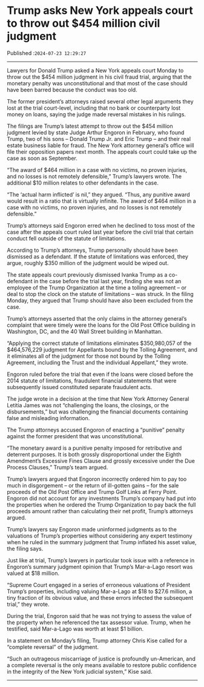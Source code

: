 # Trump asks New York appeals court to throw out $454 million civil judgment

Published :`2024-07-23 12:29:27`

---

Lawyers for Donald Trump asked a New York appeals court Monday to throw out the $454 million judgment in his civil fraud trial, arguing that the monetary penalty was unconstitutional and that most of the case should have been barred because the conduct was too old.

The former president’s attorneys raised several other legal arguments they lost at the trial court-level, including that no bank or counterparty lost money on loans, saying the judge made reversal mistakes in his rulings.

The filings are Trump’s latest attempt to throw out the $454 million judgment levied by state Judge Arthur Engoron in February, who found Trump, two of his sons – Donald Trump Jr. and Eric Trump – and their real estate business liable for fraud. The New York attorney general’s office will file their opposition papers next month. The appeals court could take up the case as soon as September.

“The award of $464 million in a case with no victims, no proven injuries, and no losses is not remotely defensible,” Trump’s lawyers wrote. The additional $10 million relates to other defendants in the case.

“The ‘actual harm inflicted’ is nil,” they argued. “Thus, any punitive award would result in a ratio that is virtually infinite. The award of $464 million in a case with no victims, no proven injuries, and no losses is not remotely defensible.”

Trump’s attorneys said Engoron erred when he declined to toss most of the case after the appeals court ruled last year before the civil trial that certain conduct fell outside of the statute of limitations.

According to Trump’s attorneys, Trump personally should have been dismissed as a defendant. If the statute of limitations was enforced, they argue, roughly $350 million of the judgment would be wiped out.

The state appeals court previously dismissed Ivanka Trump as a co-defendant in the case before the trial last year, finding she was not an employee of the Trump Organization at the time a tolling agreement – or deal to stop the clock on the statute of limitations – was struck. In the filing Monday, they argued that Trump should have also been excluded from the case.

Trump’s attorneys asserted that the only claims in the attorney general’s complaint that were timely were the loans for the Old Post Office building in Washington, DC, and the 40 Wall Street building in Manhattan.

“Applying the correct statute of limitations eliminates $350,980,057 of the $464,576,229 judgment for Appellants bound by the Tolling Agreement, and it eliminates all of the judgment for those not bound by the Tolling Agreement, including the Trust and the individual Appellant,” they wrote.

Engoron ruled before the trial that even if the loans were closed before the 2014 statute of limitations, fraudulent financial statements that were subsequently issued constituted separate fraudulent acts.

The judge wrote in a decision at the time that New York Attorney General Letitia James was not “challenging the loans, the closings, or the disbursements,” but was challenging the financial documents containing false and misleading information.

The Trump attorneys accused Engoron of enacting a “punitive” penalty against the former president that was unconstitutional.

“The monetary award is a punitive penalty imposed for retributive and deterrent purposes. It is both grossly disproportional under the Eighth Amendment’s Excessive Fines Clause and grossly excessive under the Due Process Clauses,” Trump’s team argued.

Trump’s lawyers argued that Engoron incorrectly ordered him to pay too much in disgorgement – or the return of ill-gotten gains – for the sale proceeds of the Old Post Office and Trump Golf Links at Ferry Point. Engoron did not account for any investments Trump’s company had put into the properties when he ordered the Trump Organization to pay back the full proceeds amount rather than calculating their net profit, Trump’s attorneys argued.

Trump’s lawyers say Engoron made uninformed judgments as to the valuations of Trump’s properties without considering any expert testimony when he ruled in the summary judgment that Trump inflated his asset value, the filing says.

Just like at trial, Trump’s lawyers in particular took issue with a reference in Engoron’s summary judgment opinion that Trump’s Mar-a-Lago resort was valued at $18 million.

“Supreme Court engaged in a series of erroneous valuations of President Trump’s properties, including valuing Mar-a-Lago at $18 to $27.6 million, a tiny fraction of its obvious value, and these errors infected the subsequent trial,” they wrote.

During the trial, Engoron said that he was not trying to assess the value of the property when he referenced the tax assessor value. Trump, when he testified, said Mar-a-Lago was worth at least $1 billion.

In a statement on Monday’s filing, Trump attorney Chris Kise called for a “complete reversal” of the judgment.

“Such an outrageous miscarriage of justice is profoundly un-American, and a complete reversal is the only means available to restore public confidence in the integrity of the New York judicial system,” Kise said.

---

